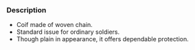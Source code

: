 ### Description
- Coif made of woven chain.
- Standard issue for ordinary soldiers.
- Though plain in appearance, it offers dependable protection.